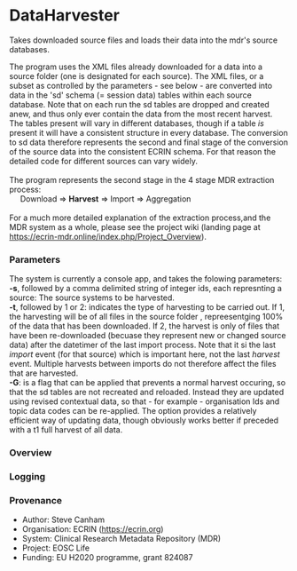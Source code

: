 # DataHarvester
Takes downloaded source files and loads their data into the mdr's source databases.

The program uses the XML files already downloaded for a data into a source folder (one is designated for each source). The XML files, or a subset as controlled by the parameters - see below - are converted into data in the 'sd' schema (= session data) tables within each source database. Note that on each run the sd tables are dropped and created anew, and thus only ever contain the data from the most recent harvest. The tables present will vary in different databases, though if a table *is* present it will have a consistent structure in every database. The conversion to sd data therefore represents the second and final stage of the conversion of the source data into the consistent ECRIN schema. For that reason the detailed code for different sources can vary widely. <br/><br/>
The program represents the second stage in the 4 stage MDR extraction process:<br/>
&nbsp;&nbsp;&nbsp;&nbsp;&nbsp;Download => **Harvest** => Import => Aggregation<br/><br/>
For a much more detailed explanation of the extraction process,and the MDR system as a whole, please see the project wiki (landing page at https://ecrin-mdr.online/index.php/Project_Overview).<br/>

### Parameters
The system is currently a console app, and takes the folowing parameters:<br/>
**-s**, followed by a comma delimited string of integer ids, each represnting a source: The source systems to be harvested.<br/>
**-t**, followed by 1 or 2: indicates the type of harvesting to be carried out. If 1, the harvesting will be of all files in the source folder , repreesentging 100% of the data that has been downloaded. If 2, the harvest is only of files that have been re-downloaded (becuase they represent new or changed source data) after the datetimer of the last import process. Note that it si the last *import* event (for that source) which is important here, not the last *harvest* event. Multiple harvests between imports do not therefore affect the files that are harvested.<br/>
**-G**: is a flag that can be applied that prevents a normal harvest occuring, so that the sd tables are not recreated and reloaded. Instead they are updated using revised contextual data, so that - for example - organisation Ids and topic data codes can be re-applied. The option provides a relatively efficient way of updating data, though obviously works better if preceded with a t1 full harvest of all data.<br/>
	
### Overview


### Logging


### Provenance
* Author: Steve Canham
* Organisation: ECRIN (https://ecrin.org)
* System: Clinical Research Metadata Repository (MDR)
* Project: EOSC Life
* Funding: EU H2020 programme, grant 824087

